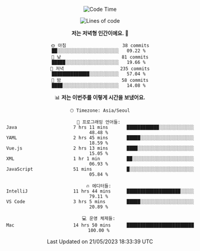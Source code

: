 <div align='center'>

<!--START_SECTION:waka-->
![Code Time](http://img.shields.io/badge/Code%20Time-18%20hrs%2046%20mins-blue)

![Lines of code](https://img.shields.io/badge/%EC%A0%80%EB%8A%94%20%EC%97%AC%ED%83%9C%EA%B9%8C%EC%A7%80%20-177.4%20thousand%20%EC%A4%84%EC%9D%98%20%EC%BD%94%EB%93%9C%EB%A5%BC%20%EC%9E%91%EC%84%B1%ED%96%88%EC%96%B4%EC%9A%94.-blue)

**저는 저녁형 인간이에요. 🦉** 

```text
🌞 아침                     38 commits          ██░░░░░░░░░░░░░░░░░░░░░░░   09.22 % 
🌆 낮　                     81 commits          █████░░░░░░░░░░░░░░░░░░░░   19.66 % 
🌃 저녁                     235 commits         ██████████████░░░░░░░░░░░   57.04 % 
🌙 밤　                     58 commits          ████░░░░░░░░░░░░░░░░░░░░░   14.08 % 
```


📊 **저는 이번주를 이렇게 시간을 보냈어요.** 

```text
🕑︎ Timezone: Asia/Seoul

💬 프로그래밍 언어들: 
Java                     7 hrs 11 mins       ████████████░░░░░░░░░░░░░   48.48 % 
YAML                     2 hrs 45 mins       █████░░░░░░░░░░░░░░░░░░░░   18.59 % 
Vue.js                   2 hrs 13 mins       ████░░░░░░░░░░░░░░░░░░░░░   15.05 % 
XML                      1 hr 1 min          ██░░░░░░░░░░░░░░░░░░░░░░░   06.93 % 
JavaScript               51 mins             █░░░░░░░░░░░░░░░░░░░░░░░░   05.84 % 

🔥 에디터들: 
IntelliJ                 11 hrs 44 mins      ████████████████████░░░░░   79.11 % 
VS Code                  3 hrs 5 mins        █████░░░░░░░░░░░░░░░░░░░░   20.89 % 

💻 운영 체제들: 
Mac                      14 hrs 50 mins      █████████████████████████   100.00 % 
```


 Last Updated on 21/05/2023 18:33:39 UTC
<!--END_SECTION:waka-->
</div>
